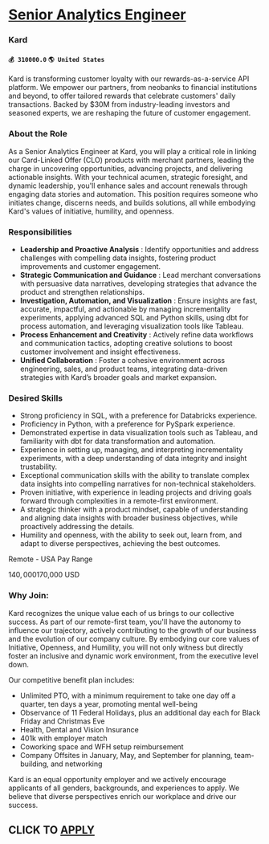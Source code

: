 # [Senior Analytics Engineer](https://www.remotewlb.com/apply/senior-analytics-engineer-63228)  
### Kard  
#### `💰 310000.0` `🌎 United States`  

Kard is transforming customer loyalty with our rewards-as-a-service API platform. We empower our partners, from neobanks to financial institutions and beyond, to offer tailored rewards that celebrate customers' daily transactions. Backed by $30M from industry-leading investors and seasoned experts, we are reshaping the future of customer engagement.

### About the Role

As a Senior Analytics Engineer at Kard, you will play a critical role in linking our Card-Linked Offer (CLO) products with merchant partners, leading the charge in uncovering opportunities, advancing projects, and delivering actionable insights. With your technical acumen, strategic foresight, and dynamic leadership, you'll enhance sales and account renewals through engaging data stories and automation. This position requires someone who initiates change, discerns needs, and builds solutions, all while embodying Kard's values of initiative, humility, and openness.

### Responsibilities

  * **Leadership and Proactive Analysis** : Identify opportunities and address challenges with compelling data insights, fostering product improvements and customer engagement.
  * **Strategic Communication and Guidance** : Lead merchant conversations with persuasive data narratives, developing strategies that advance the product and strengthen relationships.
  * **Investigation, Automation, and Visualization** : Ensure insights are fast, accurate, impactful, and actionable by managing incrementality experiments, applying advanced SQL and Python skills, using dbt for process automation, and leveraging visualization tools like Tableau.
  * **Process Enhancement and Creativity** : Actively refine data workflows and communication tactics, adopting creative solutions to boost customer involvement and insight effectiveness.
  * **Unified Collaboration** : Foster a cohesive environment across engineering, sales, and product teams, integrating data-driven strategies with Kard’s broader goals and market expansion.

### Desired Skills

  * Strong proficiency in SQL, with a preference for Databricks experience.
  * Proficiency in Python, with a preference for PySpark experience.
  * Demonstrated expertise in data visualization tools such as Tableau, and familiarity with dbt for data transformation and automation.
  * Experience in setting up, managing, and interpreting incrementality experiments, with a deep understanding of data integrity and insight trustability.
  * Exceptional communication skills with the ability to translate complex data insights into compelling narratives for non-technical stakeholders.
  * Proven initiative, with experience in leading projects and driving goals forward through complexities in a remote-first environment.
  * A strategic thinker with a product mindset, capable of understanding and aligning data insights with broader business objectives, while proactively addressing the details.
  * Humility and openness, with the ability to seek out, learn from, and adapt to diverse perspectives, achieving the best outcomes.

Remote - USA Pay Range

$140,000$170,000 USD

### Why Join:

Kard recognizes the unique value each of us brings to our collective success. As part of our remote-first team, you'll have the autonomy to influence our trajectory, actively contributing to the growth of our business and the evolution of our company culture. By embodying our core values of Initiative, Openness, and Humility, you will not only witness but directly foster an inclusive and dynamic work environment, from the executive level down.

Our competitive benefit plan includes:

  * Unlimited PTO, with a minimum requirement to take one day off a quarter, ten days a year, promoting mental well-being
  * Observance of 11 Federal Holidays, plus an additional day each for Black Friday and Christmas Eve
  * Health, Dental and Vision Insurance
  * 401k with employer match
  * Coworking space and WFH setup reimbursement
  * Company Offsites in January, May, and September for planning, team-building, and networking

Kard is an equal opportunity employer and we actively encourage applicants of all genders, backgrounds, and experiences to apply. We believe that diverse perspectives enrich our workplace and drive our success.

  
## CLICK TO [APPLY](https://www.remotewlb.com/apply/senior-analytics-engineer-63228)

